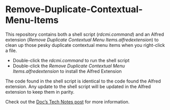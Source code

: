 Remove-Duplicate-Contextual-Menu-Items
======================================

This repository contains both a shell script (*rdcmi.command*) and an Alfred extension (*Remove Duplicate Contextual Menu Items.alfredextension*) to clean up those pesky duplicate contextual menu items when you right-click a file. 

* Double-click the *rdcmi.command* to run the shell script
* Double-click the *Remove Duplicate Contextual Menu Items.alfredextension* to install the Alfred Extension

The code found in the shell script is identical to the code found the Alfred extension. Any update to the shell script will be updated in the Alfred extension to keep them in parity.

Check out the [Doc’s Tech Notes post](http://www.docstechnotes.com/2012/10/remove-duplicate-contextual-menu-items.html) for more information.